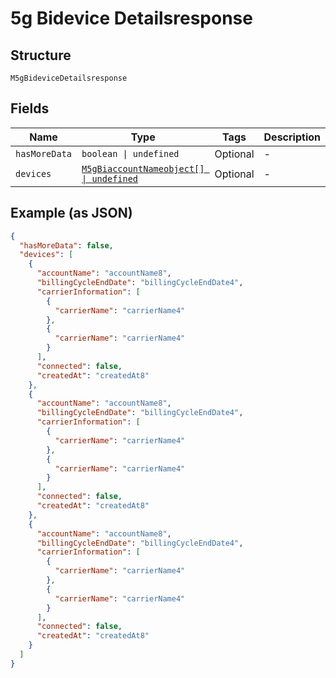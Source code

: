 
# 5g Bidevice Detailsresponse

## Structure

`M5gBideviceDetailsresponse`

## Fields

| Name | Type | Tags | Description |
|  --- | --- | --- | --- |
| `hasMoreData` | `boolean \| undefined` | Optional | - |
| `devices` | [`M5gBiaccountNameobject[] \| undefined`](../../doc/models/5g-biaccount-nameobject.md) | Optional | - |

## Example (as JSON)

```json
{
  "hasMoreData": false,
  "devices": [
    {
      "accountName": "accountName8",
      "billingCycleEndDate": "billingCycleEndDate4",
      "carrierInformation": [
        {
          "carrierName": "carrierName4"
        },
        {
          "carrierName": "carrierName4"
        }
      ],
      "connected": false,
      "createdAt": "createdAt8"
    },
    {
      "accountName": "accountName8",
      "billingCycleEndDate": "billingCycleEndDate4",
      "carrierInformation": [
        {
          "carrierName": "carrierName4"
        },
        {
          "carrierName": "carrierName4"
        }
      ],
      "connected": false,
      "createdAt": "createdAt8"
    },
    {
      "accountName": "accountName8",
      "billingCycleEndDate": "billingCycleEndDate4",
      "carrierInformation": [
        {
          "carrierName": "carrierName4"
        },
        {
          "carrierName": "carrierName4"
        }
      ],
      "connected": false,
      "createdAt": "createdAt8"
    }
  ]
}
```

